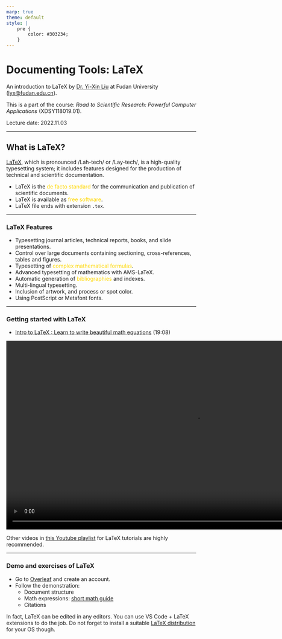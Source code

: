 ```yaml
---
marp: true
theme: default
style: |
    pre {
        color: #303234;
    }
---
```


<!--
backgroundColor: #191a2e
color: skyblue
-->
# Documenting Tools: LaTeX

An introduction to LaTeX by [Dr. Yi-Xin Liu](http://www.yxliu.group) at Fudan University (lyx@fudan.edu.cn).

This is a part of the course: *Road to Scientific Research: Powerful Computer Applications* (XDSY118019.01).

Lecture date: 2022.11.03

---

<!-- _paginate: true -->
## What is LaTeX?

[LaTeX](https://www.latex-project.org/), which is pronounced /Lah-tech/ or /Lay-tech/, is a high-quality typesetting system; it includes features designed for the production of technical and scientific documentation.

- LaTeX is the <span style=color:gold>de facto standard</span> for the communication and publication of scientific documents.
- LaTeX is available as <span style=color:gold>free software</span>.
- LaTeX file ends with extension `.tex`.

---

### LaTeX Features

- Typesetting journal articles, technical reports, books, and slide presentations.
- Control over large documents containing sectioning, cross-references, tables and figures.
- Typesetting of <span style=color:gold>complex mathematical formulas</span>.
- Advanced typesetting of mathematics with AMS-LaTeX.
- Automatic generation of <span style=color:gold>bibliographies</span> and indexes.
- Multi-lingual typesetting.
- Inclusion of artwork, and process or spot color.
- Using PostScript or Metafont fonts.

---

### Getting started with LaTeX

- [Intro to LaTeX : Learn to write beautiful math equations](https://youtu.be/Jp0lPj2-DQA) (19:08)

<video height="500" controls>
    <source src="latex.mp4">
</video>

Other videos in [this Youtube playlist](https://youtube.com/playlist?list=PLHXZ9OQGMqxcWWkx2DMnQmj5os2X5ZR73) for LaTeX tutorials are highly recommended.

---

### Demo and exercises of LaTeX

- Go to [Overleaf](https://www.overleaf.com/) and create an account.
- Follow the demonstration:
  - Document structure
  - Math expressions: [short math guide](http://tug.ctan.org/info/short-math-guide/short-math-guide.pdf)
  - Citations

In fact, LaTeX can be edited in any editors. You can use VS Code + LaTeX extensions to do the job. Do not forget to install a suitable [LaTeX distribution](https://www.latex-project.org/get/#tex-distributions) for your OS though.